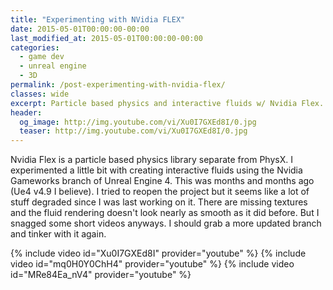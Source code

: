 ```yaml
---
title: "Experimenting with NVidia FLEX"
date: 2015-05-01T00:00:00-00:00
last_modified_at: 2015-05-01T00:00:00-00:00
categories:
  - game dev
  - unreal engine
  - 3D
permalink: /post-experimenting-with-nvidia-flex/
classes: wide
excerpt: Particle based physics and interactive fluids w/ Nvidia Flex.
header:
  og_image: http://img.youtube.com/vi/Xu0I7GXEd8I/0.jpg
  teaser: http://img.youtube.com/vi/Xu0I7GXEd8I/0.jpg
---
```


Nvidia Flex is a particle based physics library separate from PhysX. I experimented a little bit with creating interactive fluids using the Nvidia Gameworks branch of Unreal Engine 4. This was months and months ago (Ue4 v4.9 I believe).   I tried to reopen the project but it seems like a lot of stuff degraded since I was last working on it. There are missing textures and the fluid rendering doesn't look nearly as smooth as it did before. But I snagged some short videos anyways. I should grab a more updated branch and tinker with it again.

{% include video id="Xu0I7GXEd8I" provider="youtube" %}
{% include video id="mq0H0Y0ChH4" provider="youtube" %}
{% include video id="MRe84Ea_nV4" provider="youtube" %}

